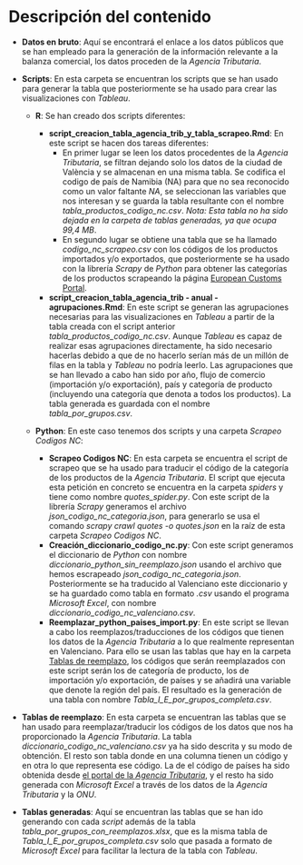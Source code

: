 # Descripción del contenido

- **Datos en bruto**: Aquí se encontrará el enlace a los datos públicos que se han empleado para la generación de la información relevante a la balanza comercial, los datos proceden de la *Agencia Tributaria*.

- **Scripts**: En esta carpeta se encuentran los scripts que se han usado para generar la tabla que posteriormente se ha usado para crear las visualizaciones con *Tableau*.

  - **R**: Se han creado dos scripts diferentes:
    - **script_creacion_tabla_agencia_trib_y_tabla_scrapeo.Rmd**: En este script se hacen dos tareas diferentes:
      - En primer lugar se leen los datos procedentes de la *Agencia Tributaria*, se filtran dejando solo los datos de la ciudad de València y se almacenan en una misma tabla. Se codifica el codigo de país de Namibia (NA) para que no sea reconocido como un valor faltante *NA*, se seleccionan las variables que nos interesan y se guarda la tabla resultante con el nombre *tabla_productos_codigo_nc.csv*. *Nota: Esta tabla no ha sido dejada en la carpeta de tablas generadas, ya que ocupa 99,4 MB*. 
      - En segundo lugar se obtiene una tabla que se ha llamado *codigo_nc_scrapeo.csv* con los códigos de los productos importados y/o exportados, que posteriormente se ha usado con la librería *Scrapy* de *Python* para obtener las categorías de los productos scrapeando la página [European Customs Portal](https://www.tariffnumber.com/).
    - **script_creacion_tabla_agencia_trib - anual - agrupaciones.Rmd**: En este script se generan las agrupaciones necesarias para las visualizaciones en *Tableau* a partir de la tabla creada con el script anterior *tabla_productos_codigo_nc.csv*. Aunque *Tableau* es capaz de realizar esas agrupaciones directamente, ha sido necesario hacerlas debido a que de no hacerlo serían más de un millón de filas en la tabla y *Tableau* no podría leerlo. Las agrupaciones que se han llevado a cabo han sido por año, flujo de comercio (importación y/o exportación), país y categoría de producto (incluyendo una categoría que denota a todos los productos). La tabla generada es guardada con el nombre *tabla_por_grupos.csv*.
    
  - **Python**: En este caso tenemos dos scripts y una carpeta *Scrapeo Codigos NC*:
    - **Scrapeo Codigos NC**: En esta carpeta se encuentra el script de scrapeo que se ha usado para traducir el código de la categoría de los productos de la *Agencia Tributaria*. El script que ejecuta esta petición en concreto se encuentra en la carpeta *spiders* y tiene como nombre *quotes_spider.py*. Con este script de la librería *Scrapy* generamos el archivo *json_codigo_nc_categoria.json*, para generarlo se usa el comando *scrapy crawl quotes -o quotes.json* en la raíz de esta carpeta *Scrapeo Codigos NC*.
    - **Creación_diccionario_codigo_nc.py**: Con este script generamos el diccionario de *Python* con nombre *diccionario_python_sin_reemplazo.json* usando el archivo que hemos escrapeado *json_codigo_nc_categoria.json*. Posteriormente se ha traducido al Valenciano este diccionario y se ha guardado como tabla en formato *.csv* usando el programa *Microsoft Excel*, con nombre *diccionario_codigo_nc_valenciano.csv*.
    - **Reemplazar_python_paises_import.py**: En este script se llevan a cabo los reemplazos/traducciones de los códigos que tienen los datos de la *Agencia Tributaria* a lo que realmente representan en Valenciano. Para ello se usan las tablas que hay en la carpeta [Tablas de reemplazo](https://github.com/areahackerscivics/Migrador/tree/master/Preparaci%C3%B3n%20datos%20de%20la%20balanza%20comercial/Tablas%20de%20reemplazo), los códigos que serán reemplazados con este script serán los de categoría de producto, los de importación y/o exportación, de países y se añadirá una variable que denote la región del país. El resultado es la generación de una tabla con nombre *Tabla_I_E_por_grupos_completa.csv*.
   
- **Tablas de reemplazo**: En esta carpeta se encuentran las tablas que se han usado para reemplazar/traducir los códigos de los datos que nos ha proporcionado la *Agencia Tributaria*. La tabla *diccionario_codigo_nc_valenciano.csv* ya ha sido descrita y su modo de obtención. El resto son tabla donde en una columna tienen un código y en otra lo que representa ese código. La de el código de países ha sido obtenida desde [el portal de la *Agencia Tributaria*](http://www.agenciatributaria.es/static_files/AEAT/Contenidos_Comunes/La_Agencia_Tributaria/Modelos_y_formularios/Declaraciones/Resto_de_modelos/696/Codigo_paises.pdf), y el resto ha sido generada con *Microsoft Excel* a través de los datos de la *Agencia Tributaria* y la *ONU*.

- **Tablas generadas**: Aquí se encuentran las tablas que se han ido generando con cada *script* además de la tabla  *tabla_por_grupos_con_reemplazos.xlsx*, que es la misma tabla de *Tabla_I_E_por_grupos_completa.csv* solo que pasada a formato de *Microsoft Excel* para facilitar la lectura de la tabla con *Tableau*.
    
